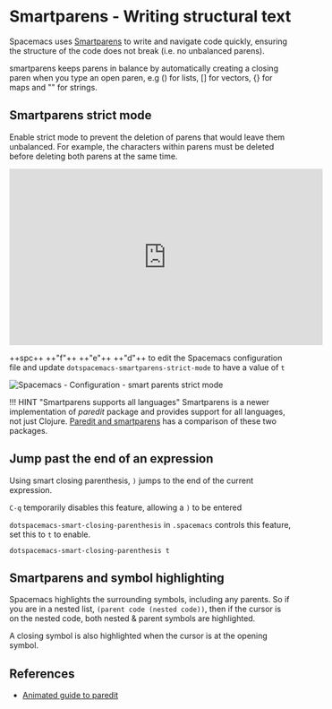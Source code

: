 # Smartparens - Writing structural text

Spacemacs uses [Smartparens](https://github.com/Fuco1/smartparens) to write and navigate code quickly, ensuring the structure of the code does not break (i.e. no unbalanced parens).

smartparens keeps parens in balance by automatically creating a closing paren when you type an open paren, e.g () for lists,  [] for vectors, {} for maps and "" for strings.

## Smartparens strict mode

Enable strict mode to prevent the deletion of parens that would leave them unbalanced.  For example, the characters within parens must be deleted before deleting both parens at the same time.

<p style="text-align:center">
<iframe width="560" height="315" src="https://www.youtube.com/embed/lLo72SxtrWw" title="YouTube video player" frameborder="0" allow="accelerometer; autoplay; clipboard-write; encrypted-media; gyroscope; picture-in-picture" allowfullscreen></iframe>
</p>


++spc++ ++"f"++ ++"e"++ ++"d"++ to edit the Spacemacs configuration file and update `dotspacemacs-smartparens-strict-mode` to have a value of `t`

![Spacemacs - Configuration - smart parents strict mode](/images/spacemacs-configuration-smart-parens-strict-mode.png)

!!! HINT "Smartparens supports all languages"
    Smartparens is a newer implementation of _paredit_ package and provides support for all languages, not just Clojure. [Paredit and smartparens](https://github.com/Fuco1/smartparens/wiki/Paredit-and-smartparens) has a comparison of these two packages.

## Jump past the end of an expression

Using smart closing parenthesis, `)` jumps to the end of the current expression.

`C-q` temporarily disables this feature, allowing a `)` to be entered

`dotspacemacs-smart-closing-parenthesis` in `.spacemacs` controls this feature, set this to `t` to enable.

```elisp
dotspacemacs-smart-closing-parenthesis t
```


## Smartparens and symbol highlighting

Spacemacs highlights the surrounding symbols, including any parents.  So if you are in a nested list, `(parent code (nested code))`, then if the cursor is on the nested code, both nested & parent symbols are highlighted.

A closing symbol is also highlighted when the cursor is at the opening symbol.


## References

* [Animated guide to paredit](http://danmidwood.com/content/2014/11/21/animated-paredit.html)
